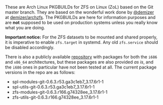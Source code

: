 These are Arch Linux PKGBUILDs for ZFS on Linux (ZoL) based on the Git master branch. They are based on the wonderful work done by [@demizer](https://github.com/demizer) at [demizer/archzfs](https://github.com/demizer/archzfs). The PKGBUILDs are here for information purposes and are **not** supposed to be used on production systems unless you really know what you are doing.

**Important notice:** For the ZFS datasets to be mounted and shared properly, it is imperative to enable `zfs.target` in systemd. Any old `zfs.service` should be disabled accordingly.

There is also a publicly available [repository](http://kerberia.net/archlinux/repo/archzfs-git) with packages for both the `i686` and `x86_64` architectures, but these packages are also provided *as is*, and the `i686` ones in particular have not been tested at all. The current package versions in the repo are as follows:
* spl-modules-git-0.6.3.r53.ga3c1eb7_3.17.6r1-1
* spl-utils-git-0.6.3.r53.ga3c1eb7_3.17.6r1-1
* zfs-modules-git-0.6.3.r166.g74328ee_3.17.6r1-1
* zfs-utils-git-0.6.3.r166.g74328ee_3.17.6r1-1
